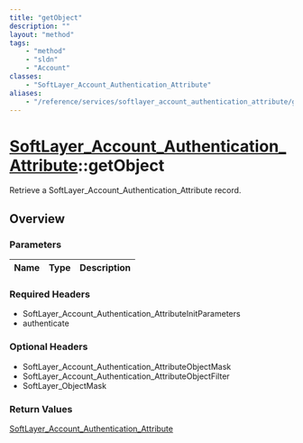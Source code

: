 ```yaml
---
title: "getObject"
description: ""
layout: "method"
tags:
    - "method"
    - "sldn"
    - "Account"
classes:
    - "SoftLayer_Account_Authentication_Attribute"
aliases:
    - "/reference/services/softlayer_account_authentication_attribute/getObject"
---
```

# [SoftLayer_Account_Authentication_Attribute](/reference/services/SoftLayer_Account_Authentication_Attribute)::getObject

Retrieve a SoftLayer_Account_Authentication_Attribute record.


## Overview 


### Parameters 
|Name | Type | Description |
| --- | --- | --- |


### Required Headers
* SoftLayer_Account_Authentication_AttributeInitParameters
* authenticate

### Optional Headers
* SoftLayer_Account_Authentication_AttributeObjectMask
* SoftLayer_Account_Authentication_AttributeObjectFilter
* SoftLayer_ObjectMask

### Return Values
<a href='/reference/datatypes/SoftLayer_Account_Authentication_Attribute'>SoftLayer_Account_Authentication_Attribute </a>

